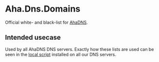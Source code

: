 # Aha.Dns.Domains

Official white- and black-list for [AhaDNS](https://ahadns.com).

## Intended usecase

Used by all AhaDNS DNS servers. Exactly how these lists are used can be seen in the [local script](https://github.com/AhaDNS/dns-server-setup/blob/main/files/scripts/bash/unbound_update.sh) installed on all our DNS servers.
